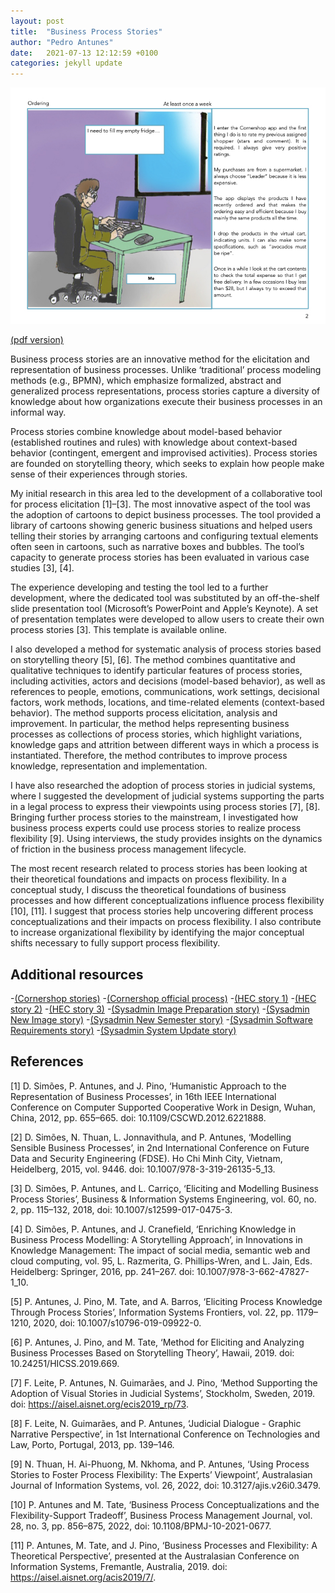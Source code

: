 ```yaml
---
layout: post
title:  "Business Process Stories"
author: "Pedro Antunes"
date:   2021-07-13 12:12:59 +0100
categories: jekyll update
---
```


![figure](/assets/img/process-story.jpg)

[(pdf version)](/assets/pdf/process-stories.pdf)

Business process stories are an innovative method for the elicitation and representation of business processes. Unlike ‘traditional’ process modeling methods (e.g., BPMN), which emphasize formalized, abstract and generalized process representations, process stories capture a diversity of knowledge about how organizations execute their business processes in an informal way.

Process stories combine knowledge about model-based behavior (established routines and rules) with knowledge about context-based behavior (contingent, emergent and improvised activities). Process stories are founded on storytelling theory, which seeks to explain how people make sense of their experiences through stories.

My initial research in this area led to the development of a collaborative tool for process elicitation [1]–[3]. The most innovative aspect of the tool was the adoption of cartoons to depict business processes. The tool provided a library of cartoons showing generic business situations and helped users telling their stories by arranging cartoons and configuring textual elements often seen in cartoons, such as narrative boxes and bubbles. The tool’s capacity to generate process stories has been evaluated in various case studies [3], [4].

The experience developing and testing the tool led to a further development, where the dedicated tool was substituted by an off-the-shelf slide presentation tool (Microsoft’s PowerPoint and Apple’s Keynote). A set of presentation templates were developed to allow users to create their own process stories [3]. This template is available online.

I also developed a method for systematic analysis of process stories based on storytelling theory [5], [6]. The method combines quantitative and qualitative techniques to identify particular features of process stories, including activities, actors and decisions (model-based behavior), as well as references to people, emotions, communications, work settings, decisional factors, work methods, locations, and time-related elements (context-based behavior). The method supports process elicitation, analysis and improvement. In particular, the method helps representing business processes as collections of process stories, which highlight variations, knowledge gaps and attrition between different ways in which a process is instantiated. Therefore, the method contributes to improve process knowledge, representation and implementation.

I have also researched the adoption of process stories in judicial systems, where I suggested the development of judicial systems supporting the parts in a legal process to express their viewpoints using process stories [7], [8].
Bringing further process stories to the mainstream, I investigated how business process experts could use process stories to realize process flexibility [9]. Using interviews, the study provides insights on the dynamics of friction in the business process management lifecycle.

The most recent research related to process stories has been looking at their theoretical foundations and impacts on process flexibility. In a conceptual study, I discuss the theoretical foundations of business processes and how different conceptualizations influence process flexibility [10], [11]. I suggest that process stories help uncovering different process conceptualizations and their impacts on process flexibility. I also contribute to increase organizational flexibility by identifying the major conceptual shifts necessary to fully support process flexibility.

Additional resources
--------------------

-[(Cornershop stories)](/assets/pdf/cornershop-stories.pdf)
-[(Cornershop official process)](/assets/pdf/cornershop-official.pdf)
-[(HEC story 1)](/assets/pdf/HEC1.pdf)
-[(HEC story 2)](/assets/pdf/HEC2.pdf)
-[(HEC story 3)](/assets/pdf/HEC3.pdf)
-[(Sysadmin Image Preparation story)](/assets/pdf/sysadmin-image-preparation.pdf)
-[(Sysadmin New Image story)](/assets/pdf/sysadmin-new-image.pdf)
-[(Sysadmin New Semester story)](/assets/pdf/sysadmin-new-semester.pdf)
-[(Sysadmin Software Requirements story)](/assets/pdf/sysadmin-software-requirements.pdf)
-[(Sysadmin System Update story)](/assets/pdf/sysadmin-system-update.pdf)

References
----------

[1]	D. Simões, P. Antunes, and J. Pino, ‘Humanistic Approach to the Representation of Business Processes’, in 16th IEEE International Conference on Computer Supported Cooperative Work in Design, Wuhan, China, 2012, pp. 655–665. doi: 10.1109/CSCWD.2012.6221888.

[2]	D. Simões, N. Thuan, L. Jonnavithula, and P. Antunes, ‘Modelling Sensible Business Processes’, in 2nd International Conference on Future Data and Security Engineering (FDSE). Ho Chi Minh City, Vietnam, Heidelberg, 2015, vol. 9446. doi: 10.1007/978-3-319-26135-5_13.

[3]	D. Simões, P. Antunes, and L. Carriço, ‘Eliciting and Modelling Business Process Stories’, Business & Information Systems Engineering, vol. 60, no. 2, pp. 115–132, 2018, doi: 10.1007/s12599-017-0475-3.

[4]	D. Simões, P. Antunes, and J. Cranefield, ‘Enriching Knowledge in Business Process Modelling: A Storytelling Approach’, in Innovations in Knowledge Management: The impact of social media, semantic web and cloud computing, vol. 95, L. Razmerita, G. Phillips-Wren, and L. Jain, Eds. Heidelberg: Springer, 2016, pp. 241–267. doi: 10.1007/978-3-662-47827-1_10.

[5]	P. Antunes, J. Pino, M. Tate, and A. Barros, ‘Eliciting Process Knowledge Through Process Stories’, Information Systems Frontiers, vol. 22, pp. 1179–1210, 2020, doi: 10.1007/s10796-019-09922-0.

[6]	P. Antunes, J. Pino, and M. Tate, ‘Method for Eliciting and Analyzing Business Processes Based on Storytelling Theory’, Hawaii, 2019. doi: 10.24251/HICSS.2019.669.

[7]	F. Leite, P. Antunes, N. Guimarães, and J. Pino, ‘Method Supporting the Adoption of Visual Stories in Judicial Systems’, Stockholm, Sweden, 2019. doi: https://aisel.aisnet.org/ecis2019_rp/73.

[8]	F. Leite, N. Guimarães, and P. Antunes, ‘Judicial Dialogue - Graphic Narrative Perspective’, in 1st International Conference on Technologies and Law, Porto, Portugal, 2013, pp. 139–146.

[9]	N. Thuan, H. Ai-Phuong, M. Nkhoma, and P. Antunes, ‘Using Process Stories to Foster Process Flexibility: The Experts’ Viewpoint’, Australasian Journal of Information Systems, vol. 26, 2022, doi: 10.3127/ajis.v26i0.3479.

[10]	P. Antunes and M. Tate, ‘Business Process Conceptualizations and the Flexibility-Support Tradeoff’, Business Process Management Journal, vol. 28, no. 3, pp. 856–875, 2022, doi: 10.1108/BPMJ-10-2021-0677.

[11]	P. Antunes, M. Tate, and J. Pino, ‘Business Processes and Flexibility: A Theoretical Perspective’, presented at the Australasian Conference on Information Systems, Fremantle, Australia, 2019. doi: https://aisel.aisnet.org/acis2019/7/.
